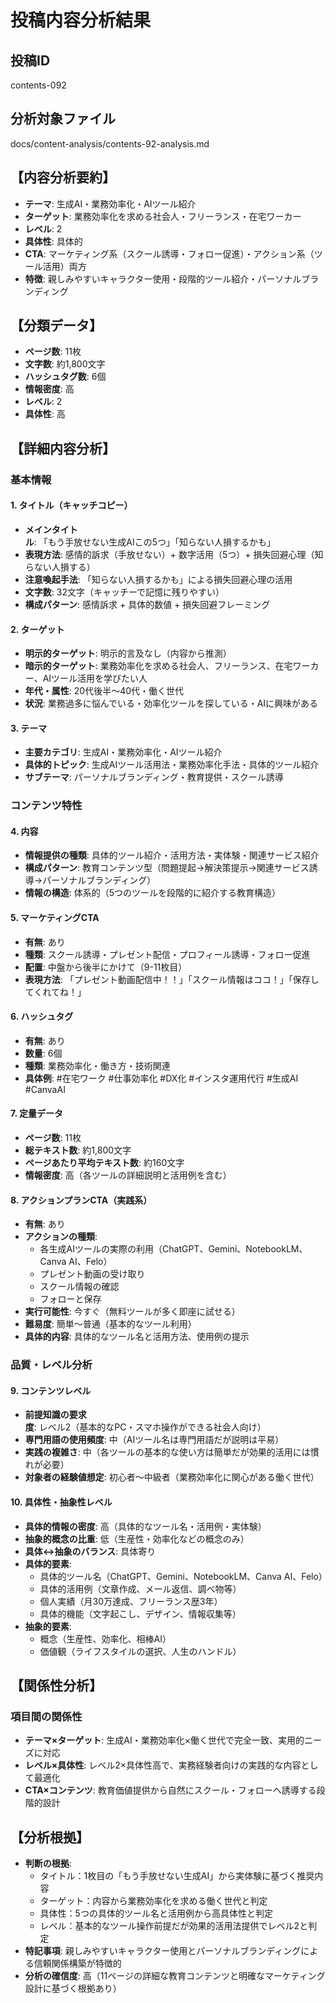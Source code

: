 # 投稿内容分析結果

## 投稿ID
contents-092

## 分析対象ファイル
docs/content-analysis/contents-92-analysis.md

## 【内容分析要約】
- **テーマ**: 生成AI・業務効率化・AIツール紹介
- **ターゲット**: 業務効率化を求める社会人・フリーランス・在宅ワーカー
- **レベル**: 2
- **具体性**: 具体的
- **CTA**: マーケティング系（スクール誘導・フォロー促進）・アクション系（ツール活用）両方
- **特徴**: 親しみやすいキャラクター使用・段階的ツール紹介・パーソナルブランディング

## 【分類データ】
- **ページ数**: 11枚
- **文字数**: 約1,800文字
- **ハッシュタグ数**: 6個
- **情報密度**: 高
- **レベル**: 2
- **具体性**: 高

## 【詳細内容分析】

### 基本情報
#### 1. タイトル（キャッチコピー）
- **メインタイトル**: 「もう手放せない生成AIこの5つ」「知らない人損するかも」
- **表現方法**: 感情的訴求（手放せない）+ 数字活用（5つ）+ 損失回避心理（知らない人損する）
- **注意喚起手法**: 「知らない人損するかも」による損失回避心理の活用
- **文字数**: 32文字（キャッチーで記憶に残りやすい）
- **構成パターン**: 感情訴求 + 具体的数値 + 損失回避フレーミング

#### 2. ターゲット
- **明示的ターゲット**: 明示的言及なし（内容から推測）
- **暗示的ターゲット**: 業務効率化を求める社会人、フリーランス、在宅ワーカー、AIツール活用を学びたい人
- **年代・属性**: 20代後半〜40代・働く世代
- **状況**: 業務過多に悩んでいる・効率化ツールを探している・AIに興味がある

#### 3. テーマ
- **主要カテゴリ**: 生成AI・業務効率化・AIツール紹介
- **具体的トピック**: 生成AIツール活用法・業務効率化手法・具体的ツール紹介
- **サブテーマ**: パーソナルブランディング・教育提供・スクール誘導

### コンテンツ特性
#### 4. 内容
- **情報提供の種類**: 具体的ツール紹介・活用方法・実体験・関連サービス紹介
- **構成パターン**: 教育コンテンツ型（問題提起→解決策提示→関連サービス誘導→パーソナルブランディング）
- **情報の構造**: 体系的（5つのツールを段階的に紹介する教育構造）

#### 5. マーケティングCTA
- **有無**: あり
- **種類**: スクール誘導・プレゼント配信・プロフィール誘導・フォロー促進
- **配置**: 中盤から後半にかけて（9-11枚目）
- **表現方法**: 「プレゼント動画配信中！！」「スクール情報はココ！」「保存してくれてね！」

#### 6. ハッシュタグ
- **有無**: あり
- **数量**: 6個
- **種類**: 業務効率化・働き方・技術関連
- **具体例**: #在宅ワーク #仕事効率化 #DX化 #インスタ運用代行 #生成AI #CanvaAI

#### 7. 定量データ
- **ページ数**: 11枚
- **総テキスト数**: 約1,800文字
- **ページあたり平均テキスト数**: 約160文字
- **情報密度**: 高（各ツールの詳細説明と活用例を含む）

#### 8. アクションプランCTA（実践系）
- **有無**: あり
- **アクションの種類**: 
  - 各生成AIツールの実際の利用（ChatGPT、Gemini、NotebookLM、Canva AI、Felo）
  - プレゼント動画の受け取り
  - スクール情報の確認
  - フォローと保存
- **実行可能性**: 今すぐ（無料ツールが多く即座に試せる）
- **難易度**: 簡単〜普通（基本的なツール利用）
- **具体的内容**: 具体的なツール名と活用方法、使用例の提示

### 品質・レベル分析
#### 9. コンテンツレベル
- **前提知識の要求度**: レベル2（基本的なPC・スマホ操作ができる社会人向け）
- **専門用語の使用頻度**: 中（AIツール名は専門用語だが説明は平易）
- **実践の複雑さ**: 中（各ツールの基本的な使い方は簡単だが効果的活用には慣れが必要）
- **対象者の経験値想定**: 初心者〜中級者（業務効率化に関心がある働く世代）

#### 10. 具体性・抽象性レベル
- **具体的情報の密度**: 高（具体的なツール名・活用例・実体験）
- **抽象的概念の比重**: 低（生産性・効率化などの概念のみ）
- **具体↔抽象のバランス**: 具体寄り
- **具体的要素**: 
  - 具体的ツール名（ChatGPT、Gemini、NotebookLM、Canva AI、Felo）
  - 具体的活用例（文章作成、メール返信、調べ物等）
  - 個人実績（月30万達成、フリーランス歴3年）
  - 具体的機能（文字起こし、デザイン、情報収集等）
- **抽象的要素**: 
  - 概念（生産性、効率化、相棒AI）
  - 価値観（ライフスタイルの選択、人生のハンドル）

## 【関係性分析】
### 項目間の関係性
- **テーマ×ターゲット**: 生成AI・業務効率化×働く世代で完全一致、実用的ニーズに対応
- **レベル×具体性**: レベル2×具体性高で、実務経験者向けの実践的な内容として最適化
- **CTA×コンテンツ**: 教育価値提供から自然にスクール・フォローへ誘導する段階的設計

## 【分析根拠】
- **判断の根拠**: 
  - タイトル：1枚目の「もう手放せない生成AI」から実体験に基づく推奨内容
  - ターゲット：内容から業務効率化を求める働く世代と判定
  - 具体性：5つの具体的ツール名と活用例から高具体性と判定
  - レベル：基本的なツール操作前提だが効果的活用法提供でレベル2と判定
- **特記事項**: 親しみやすいキャラクター使用とパーソナルブランディングによる信頼関係構築が特徴的
- **分析の確信度**: 高（11ページの詳細な教育コンテンツと明確なマーケティング設計に基づく根拠あり）